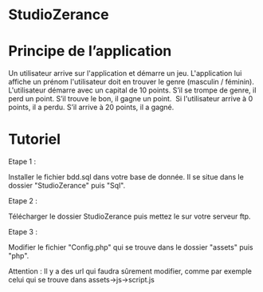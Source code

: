 # StudioZerance

# Principe de l’application

Un utilisateur arrive sur l'application et démarre un jeu. L'application lui affiche un prénom l'utilisateur doit en trouver le genre (masculin / féminin). 
L'utilisateur démarre avec un capital de 10 points. S’il se trompe de genre, il perd un point. S’il trouve le bon, il gagne un point. 
Si l'utilisateur arrive à 0 points, il a perdu. S’il arrive à 20 points, il a gagné.


# Tutoriel 

Etape 1 : 
  
  Installer le fichier bdd.sql dans votre base de donnée. Il se situe dans le dossier "StudioZerance" puis "Sql".

Etape 2 :
  
  Télécharger le dossier StudioZerance puis mettez le sur votre serveur ftp.
  
Etape 3 :

  Modifier le fichier "Config.php" qui se trouve dans le dossier "assets" puis "php".
  
Attention :
  Il y a des url qui faudra sûrement modifier, comme par exemple celui qui se trouve dans assets->js->script.js
